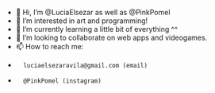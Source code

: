 - 👋 Hi, I’m @LuciaElsezar as well as @PinkPomel
- 👀 I’m interested in art and programming!
- 🌱 I’m currently learning a little bit of everything ^^
- 💞️ I’m looking to collaborate on web apps and videogames.
- 📫 How to reach me:
-       luciaelsezaravila@gmail.com (email)
-       @PinkPomel (instagram)

<!---
LuciaElsezar/LuciaElsezar is a ✨ special ✨ repository because its `README.md` (this file) appears on your GitHub profile.
You can click the Preview link to take a look at your changes.
--->

